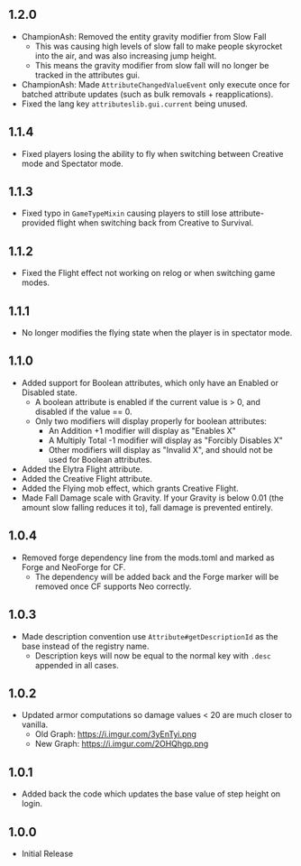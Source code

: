 ## 1.2.0
* ChampionAsh: Removed the entity gravity modifier from Slow Fall
  * This was causing high levels of slow fall to make people skyrocket into the air, and was also increasing jump height.
  * This means the gravity modifier from slow fall will no longer be tracked in the attributes gui.
* ChampionAsh: Made `AttributeChangedValueEvent` only execute once for batched attribute updates (such as bulk removals + reapplications).
* Fixed the lang key `attributeslib.gui.current` being unused.

## 1.1.4
* Fixed players losing the ability to fly when switching between Creative mode and Spectator mode.

## 1.1.3
* Fixed typo in `GameTypeMixin` causing players to still lose attribute-provided flight when switching back from Creative to Survival.

## 1.1.2
* Fixed the Flight effect not working on relog or when switching game modes.

## 1.1.1
* No longer modifies the flying state when the player is in spectator mode.

## 1.1.0
* Added support for Boolean attributes, which only have an Enabled or Disabled state.
  * A boolean attribute is enabled if the current value is > 0, and disabled if the value == 0.
  * Only two modifiers will display properly for boolean attributes:
    * An Addition +1 modifier will display as "Enables X"
    * A Multiply Total -1 modifier will display as "Forcibly Disables X"
    * Other modifiers will display as "Invalid X", and should not be used for Boolean attributes.
* Added the Elytra Flight attribute.
* Added the Creative Flight attribute.
* Added the Flying mob effect, which grants Creative Flight.
* Made Fall Damage scale with Gravity. If your Gravity is below 0.01 (the amount slow falling reduces it to), fall damage is prevented entirely.

## 1.0.4
* Removed forge dependency line from the mods.toml and marked as Forge and NeoForge for CF.
  * The dependency will be added back and the Forge marker will be removed once CF supports Neo correctly.

## 1.0.3
* Made description convention use `Attribute#getDescriptionId` as the base instead of the registry name.
  * Description keys will now be equal to the normal key with `.desc` appended in all cases.

## 1.0.2
* Updated armor computations so damage values < 20 are much closer to vanilla.
  * Old Graph: https://i.imgur.com/3yEnTyi.png
  * New Graph: https://i.imgur.com/2OHQhgp.png

## 1.0.1
* Added back the code which updates the base value of step height on login.

## 1.0.0
* Initial Release